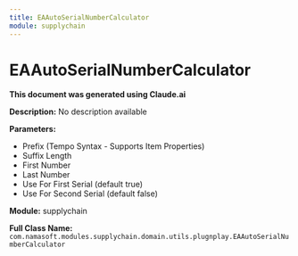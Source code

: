 ```yaml
---
title: EAAutoSerialNumberCalculator
module: supplychain
---
```



<div class='entity-flows'>

# EAAutoSerialNumberCalculator

**This document was generated using Claude.ai**

**Description:** No description available

**Parameters:**
- Prefix (Tempo Syntax - Supports Item Properties)
- Suffix Length
- First Number
- Last Number
- Use For First Serial (default true)
- Use For Second Serial (default false)

**Module:** supplychain

**Full Class Name:** `com.namasoft.modules.supplychain.domain.utils.plugnplay.EAAutoSerialNumberCalculator`


</div>

